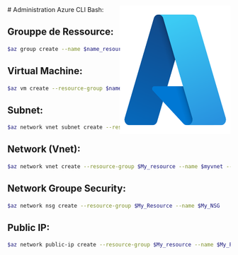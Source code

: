 <img align="right" height="290" width="250" alt="" src="https://raw.githubusercontent.com/Its-Sn1p3r/Azure_CLI/master/azure.png" />
# Administration Azure CLI Bash:

## Grouppe de Ressource:
```bash
$az group create --name $name_resource --location $location
```

## Virtual Machine:
```bash
$az vm create --resource-group $name_resource --image $name_image --name $My_VM --admin-username $name_user --generate-ssh-keys --public-ip-sku Standard
```

## Subnet:
```bash
$az network vnet subnet create --resource-group $My_resource --vnet-name $My_Vnet --name $My_Subnet --address-prefix 10.0.2.0/24
```
## Network (Vnet):
```bash
$az network vnet create --resource-group $My_resource --name $myvnet --address-prefix 10.0.0.0/16 --subnet-name $My_Subnet --subnet-prefix 10.0.1.0/24
```

## Network Groupe Security:
```bash
$az network nsg create --resource-group $My_Resource --name $My_NSG
```

## Public IP:
```bash
$az network public-ip create --resource-group $My_resource --name $My_Public_IP
```
